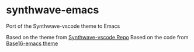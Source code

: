 # synthwave-emacs
Port of the Synthwave-vscode theme to Emacs

Based on the theme from [Synthwave-vscode Repo](https://github.com/robb0wen/synthwave-vscode)
Based on the code from [Base16-emacs theme](https://github.com/belak/base16-emacs)
